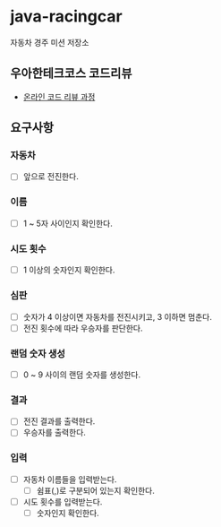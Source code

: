 # java-racingcar

자동차 경주 미션 저장소

## 우아한테크코스 코드리뷰

- [온라인 코드 리뷰 과정](https://github.com/woowacourse/woowacourse-docs/blob/master/maincourse/README.md)

## 요구사항
### 자동차
- [ ] 앞으로 전진한다.

### 이름
- [ ] 1 ~ 5자 사이인지 확인한다.

### 시도 횟수
- [ ] 1 이상의 숫자인지 확인한다.

### 심판
- [ ] 숫자가 4 이상이면 자동차를 전진시키고, 3 이하면 멈춘다.
- [ ] 전진 횟수에 따라 우승자를 판단한다.

### 랜덤 숫자 생성
- [ ] 0 ~ 9 사이의 랜덤 숫자를 생성한다.

### 결과
- [ ] 전진 결과를 출력한다.
- [ ] 우승자를 출력한다.

### 입력
- [ ] 자동차 이름들을 입력받는다.
  - [ ] 쉼표(,)로 구분되어 있는지 확인한다.
- [ ] 시도 횟수를 입력받는다.
  - [ ] 숫자인지 확인한다.